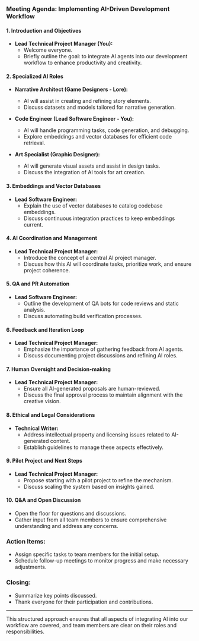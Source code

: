 ### Meeting Agenda: Implementing AI-Driven Development Workflow

#### 1. **Introduction and Objectives**
- **Lead Technical Project Manager (You):** 
  - Welcome everyone.
  - Briefly outline the goal: to integrate AI agents into our development workflow to enhance productivity and creativity.

#### 2. **Specialized AI Roles**
- **Narrative Architect (Game Designers - Lore):**
  - AI will assist in creating and refining story elements.
  - Discuss datasets and models tailored for narrative generation.
  
- **Code Engineer (Lead Software Engineer - You):**
  - AI will handle programming tasks, code generation, and debugging.
  - Explore embeddings and vector databases for efficient code retrieval.

- **Art Specialist (Graphic Designer):**
  - AI will generate visual assets and assist in design tasks.
  - Discuss the integration of AI tools for art creation.

#### 3. **Embeddings and Vector Databases**
- **Lead Software Engineer:**
  - Explain the use of vector databases to catalog codebase embeddings.
  - Discuss continuous integration practices to keep embeddings current.

#### 4. **AI Coordination and Management**
- **Lead Technical Project Manager:**
  - Introduce the concept of a central AI project manager.
  - Discuss how this AI will coordinate tasks, prioritize work, and ensure project coherence.

#### 5. **QA and PR Automation**
- **Lead Software Engineer:**
  - Outline the development of QA bots for code reviews and static analysis.
  - Discuss automating build verification processes.

#### 6. **Feedback and Iteration Loop**
- **Lead Technical Project Manager:**
  - Emphasize the importance of gathering feedback from AI agents.
  - Discuss documenting project discussions and refining AI roles.

#### 7. **Human Oversight and Decision-making**
- **Lead Technical Project Manager:**
  - Ensure all AI-generated proposals are human-reviewed.
  - Discuss the final approval process to maintain alignment with the creative vision.

#### 8. **Ethical and Legal Considerations**
- **Technical Writer:**
  - Address intellectual property and licensing issues related to AI-generated content.
  - Establish guidelines to manage these aspects effectively.

#### 9. **Pilot Project and Next Steps**
- **Lead Technical Project Manager:**
  - Propose starting with a pilot project to refine the mechanism.
  - Discuss scaling the system based on insights gained.

#### 10. **Q&A and Open Discussion**
- Open the floor for questions and discussions.
- Gather input from all team members to ensure comprehensive understanding and address any concerns.

### Action Items:
- Assign specific tasks to team members for the initial setup.
- Schedule follow-up meetings to monitor progress and make necessary adjustments.

### Closing:
- Summarize key points discussed.
- Thank everyone for their participation and contributions.

---

This structured approach ensures that all aspects of integrating AI into our workflow are covered, and team members are clear on their roles and responsibilities.